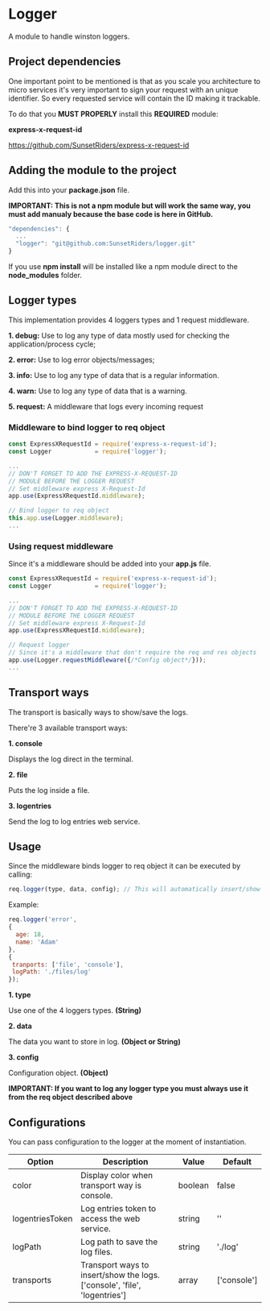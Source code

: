 # Logger

A module to handle winston loggers.

## Project dependencies

One important point to be mentioned is that as you scale you architecture to micro services it's very important to sign your request with an unique identifier. So every requested service will contain the ID making it trackable.

To do that you **MUST PROPERLY** install this **REQUIRED** module:

**express-x-request-id**

https://github.com/SunsetRiders/express-x-request-id

## Adding the module to the project

Add this into your **package.json** file.

**IMPORTANT: This is not a npm module but will work the same way, you must add manualy because the base code is here in GitHub.**

```javascript
"dependencies": {
  ...
  "logger": "git@github.com:SunsetRiders/logger.git"
}
 ```
 
 If you use **npm install** will be installed like a npm module direct to the **node_modules** folder.

## Logger types

This implementation provides 4 loggers types and 1 request middleware.

**1. debug:** Use to log any type of data mostly used for checking the application/process cycle;

**2. error:** Use to log error objects/messages;

**3. info:** Use to log any type of data that is a regular information.

**4. warn:** Use to log any type of data that is a warning.

**5. request:** A middleware that logs every incoming request

### Middleware to bind logger to req object

```javascript
const ExpressXRequestId = require('express-x-request-id');
const Logger            = require('logger');

...
// DON'T FORGET TO ADD THE EXPRESS-X-REQUEST-ID
// MODULE BEFORE THE LOGGER REQUEST
// Set middleware express X-Request-Id
app.use(ExpressXRequestId.middleware);

// Bind logger to req object
this.app.use(Logger.middleware);
...
```
### Using request middleware

Since it's a middleware should be added into your **app.js** file.

```javascript
const ExpressXRequestId = require('express-x-request-id');
const Logger            = require('logger');

...
// DON'T FORGET TO ADD THE EXPRESS-X-REQUEST-ID
// MODULE BEFORE THE LOGGER REQUEST
// Set middleware express X-Request-Id
app.use(ExpressXRequestId.middleware);

// Request logger
// Since it's a middleware that don't require the req and res objects
app.use(Logger.requestMiddleware({/*Config object*/}));
...
```
## Transport ways

The transport is basically ways to show/save the logs.

There're 3 available transport ways:

**1. console** 

Displays the log direct in the terminal.

**2. file**

Puts the log inside a file.

**3. logentries**

Send the log to log entries web service.

## Usage

Since the middleware binds logger to req object it can be executed by calling:

```javascript
req.logger(type, data, config); // This will automatically insert/show the log
```
Example:

```javascript
req.logger('error', 
{
  age: 18,
  name: 'Adam'
}, 
{
 tranports: ['file', 'console'],
 logPath: './files/log'
}); 
```

**1. type**

Use one of the 4 loggers types. **(String)**

**2. data**

The data you want to store in log. **(Object or String)**

**3. config**

Configuration object. **(Object)**

**IMPORTANT: If you want to log any logger type you must always use it from the req object described above** 

## Configurations

You can pass configuration to the logger at the moment of instantiation.

| Option   | Description  |   Value   | Default |
| ---------|--------------|-----------|---------|
| color | Display color when transport way is console. | boolean | false |
| logentriesToken | Log entries token to access the web service. | string | '' |
| logPath | Log path to save the log files. | string | './log' |
| transports | Transport ways to insert/show the logs. ['console', 'file', 'logentries'] | array | ['console'] |
